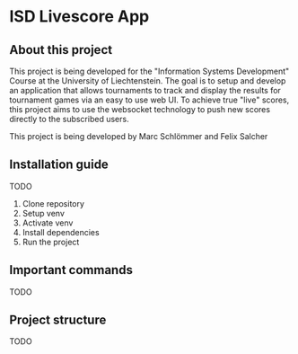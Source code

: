 # ISD Livescore App

## About this project

This project is being developed for the "Information Systems Development" Course at the University of Liechtenstein. The goal is to setup and develop an application that allows tournaments to track and display the results for tournament games via an easy to use web UI. To achieve true "live" scores, this project aims to use the websocket technology to push new scores directly to the subscribed users.

This project is being developed by Marc Schlömmer and Felix Salcher

## Installation guide

TODO

1) Clone repository
2) Setup venv
3) Activate venv
4) Install dependencies
5) Run the project

## Important commands

TODO

## Project structure

TODO
